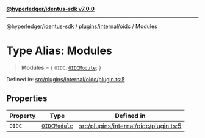 [**@hyperledger/identus-sdk v7.0.0**](../../../../README.md)

***

[@hyperledger/identus-sdk](../../../../README.md) / [plugins/internal/oidc](../README.md) / Modules

# Type Alias: Modules

> **Modules** = \{ `OIDC`: [`OIDCModule`](../classes/OIDCModule.md); \}

Defined in: [src/plugins/internal/oidc/plugin.ts:5](https://github.com/hyperledger/identus-edge-agent-sdk-ts/blob/96423ee84b124a31ce63036d9d623d1cb73a13c2/src/plugins/internal/oidc/plugin.ts#L5)

## Properties

| Property | Type | Defined in |
| ------ | ------ | ------ |
| <a id="oidc"></a> `OIDC` | [`OIDCModule`](../classes/OIDCModule.md) | [src/plugins/internal/oidc/plugin.ts:5](https://github.com/hyperledger/identus-edge-agent-sdk-ts/blob/96423ee84b124a31ce63036d9d623d1cb73a13c2/src/plugins/internal/oidc/plugin.ts#L5) |
